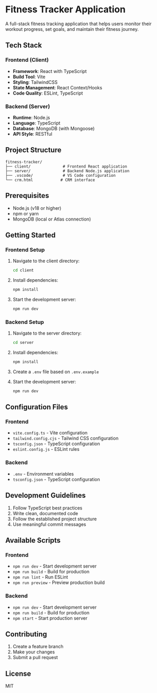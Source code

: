# Fitness Tracker Application

A full-stack fitness tracking application that helps users monitor their workout progress, set goals, and maintain their fitness journey.

## Tech Stack

### Frontend (Client)
- **Framework**: React with TypeScript
- **Build Tool**: Vite
- **Styling**: TailwindCSS
- **State Management**: React Context/Hooks
- **Code Quality**: ESLint, TypeScript

### Backend (Server)
- **Runtime**: Node.js
- **Language**: TypeScript
- **Database**: MongoDB (with Mongoose)
- **API Style**: RESTful

## Project Structure

```
fitness-tracker/
├── client/              # Frontend React application
├── server/              # Backend Node.js application
├── .vscode/             # VS Code configuration
└── crm.html            # CRM interface
```

## Prerequisites

- Node.js (v18 or higher)
- npm or yarn
- MongoDB (local or Atlas connection)

## Getting Started

### Frontend Setup

1. Navigate to the client directory:
   ```bash
   cd client
   ```

2. Install dependencies:
   ```bash
   npm install
   ```

3. Start the development server:
   ```bash
   npm run dev
   ```

### Backend Setup

1. Navigate to the server directory:
   ```bash
   cd server
   ```

2. Install dependencies:
   ```bash
   npm install
   ```

3. Create a `.env` file based on `.env.example`

4. Start the development server:
   ```bash
   npm run dev
   ```

## Configuration Files

### Frontend
- `vite.config.ts` - Vite configuration
- `tailwind.config.cjs` - Tailwind CSS configuration
- `tsconfig.json` - TypeScript configuration
- `eslint.config.js` - ESLint rules

### Backend
- `.env` - Environment variables
- `tsconfig.json` - TypeScript configuration

## Development Guidelines

1. Follow TypeScript best practices
2. Write clean, documented code
3. Follow the established project structure
4. Use meaningful commit messages

## Available Scripts

### Frontend
- `npm run dev` - Start development server
- `npm run build` - Build for production
- `npm run lint` - Run ESLint
- `npm run preview` - Preview production build

### Backend
- `npm run dev` - Start development server
- `npm run build` - Build for production
- `npm start` - Start production server

## Contributing

1. Create a feature branch
2. Make your changes
3. Submit a pull request

## License

MIT 